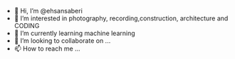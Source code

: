 - 👋 Hi, I’m @ehsansaberi
- 👀 I’m interested in photography, recording,construction, architecture and CODING
- 🌱 I’m currently learning machine learning
- 💞️ I’m looking to collaborate on ...
- 📫 How to reach me ...

<!---
ehsansaberi/ehsansaberi is a ✨ special ✨ repository because its `README.md` (this file) appears on your GitHub profile.
You can click the Preview link to take a look at your changes.
--->
